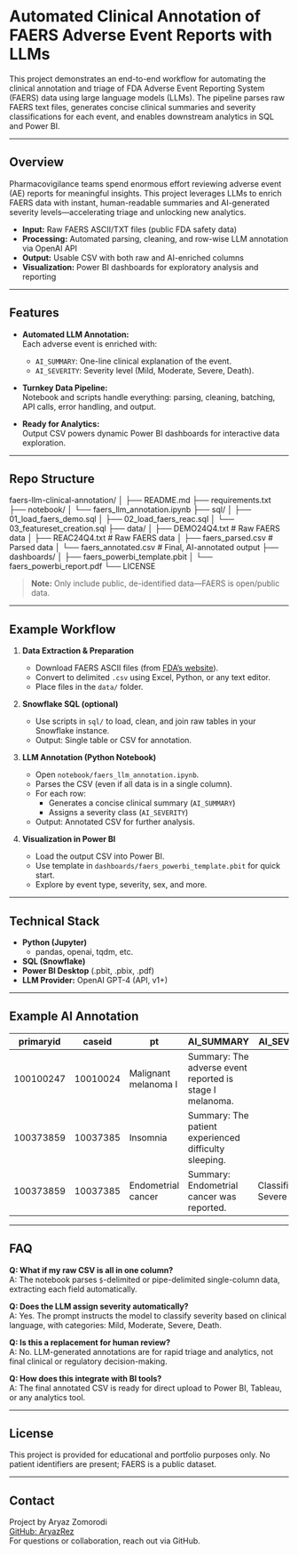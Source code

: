 # Automated Clinical Annotation of FAERS Adverse Event Reports with LLMs

This project demonstrates an end-to-end workflow for automating the clinical annotation and triage of FDA Adverse Event Reporting System (FAERS) data using large language models (LLMs). The pipeline parses raw FAERS text files, generates concise clinical summaries and severity classifications for each event, and enables downstream analytics in SQL and Power BI.

---

## Overview

Pharmacovigilance teams spend enormous effort reviewing adverse event (AE) reports for meaningful insights. This project leverages LLMs to enrich FAERS data with instant, human-readable summaries and AI-generated severity levels—accelerating triage and unlocking new analytics.

- **Input:** Raw FAERS ASCII/TXT files (public FDA safety data)
- **Processing:** Automated parsing, cleaning, and row-wise LLM annotation via OpenAI API
- **Output:** Usable CSV with both raw and AI-enriched columns
- **Visualization:** Power BI dashboards for exploratory analysis and reporting

---

## Features

- **Automated LLM Annotation:**  
  Each adverse event is enriched with:
  - `AI_SUMMARY`: One-line clinical explanation of the event.
  - `AI_SEVERITY`: Severity level (Mild, Moderate, Severe, Death).

- **Turnkey Data Pipeline:**  
  Notebook and scripts handle everything: parsing, cleaning, batching, API calls, error handling, and output.

- **Ready for Analytics:**  
  Output CSV powers dynamic Power BI dashboards for interactive data exploration.

---

## Repo Structure

faers-llm-clinical-annotation/
│
├── README.md
├── requirements.txt
├── notebook/
│ └── faers_llm_annotation.ipynb
├── sql/
│ ├── 01_load_faers_demo.sql
│ ├── 02_load_faers_reac.sql
│ └── 03_featureset_creation.sql
├── data/
│ ├── DEMO24Q4.txt # Raw FAERS data
│ ├── REAC24Q4.txt # Raw FAERS data
│ ├── faers_parsed.csv # Parsed data
│ └── faers_annotated.csv # Final, AI-annotated output
├── dashboards/
│ ├── faers_powerbi_template.pbit
│ └── faers_powerbi_report.pdf
└── LICENSE


> **Note:** Only include public, de-identified data—FAERS is open/public data.

---

## Example Workflow

1. **Data Extraction & Preparation**  
   - Download FAERS ASCII files (from [FDA’s website](https://fis.fda.gov/extensions/FPD-QDE-FAERS/FPD-QDE-FAERS.html)).
   - Convert to delimited `.csv` using Excel, Python, or any text editor.
   - Place files in the `data/` folder.

2. **Snowflake SQL (optional)**  
   - Use scripts in `sql/` to load, clean, and join raw tables in your Snowflake instance.
   - Output: Single table or CSV for annotation.

3. **LLM Annotation (Python Notebook)**  
   - Open `notebook/faers_llm_annotation.ipynb`.
   - Parses the CSV (even if all data is in a single column).
   - For each row:  
     - Generates a concise clinical summary (`AI_SUMMARY`)
     - Assigns a severity class (`AI_SEVERITY`)
   - Output: Annotated CSV for further analysis.

4. **Visualization in Power BI**  
   - Load the output CSV into Power BI.
   - Use template in `dashboards/faers_powerbi_template.pbit` for quick start.
   - Explore by event type, severity, sex, and more.

---

## Technical Stack

- **Python (Jupyter)**
  - pandas, openai, tqdm, etc.
- **SQL (Snowflake)**
- **Power BI Desktop** (.pbit, .pbix, .pdf)
- **LLM Provider:** OpenAI GPT-4 (API, v1+)

---

## Example AI Annotation

| primaryid | caseid | pt                      | AI_SUMMARY                                               | AI_SEVERITY         |
|-----------|--------|------------------------|----------------------------------------------------------|---------------------|
| 100100247 |10010024| Malignant melanoma I    | Summary: The adverse event reported is stage I melanoma. |                     |
| 100373859 |10037385| Insomnia                | Summary: The patient experienced difficulty sleeping.     |                     |
| 100373859 |10037385| Endometrial cancer      | Summary: Endometrial cancer was reported.                 | Classification: Severe |

---

## FAQ

**Q: What if my raw CSV is all in one column?**  
A: The notebook parses `$`-delimited or pipe-delimited single-column data, extracting each field automatically.

**Q: Does the LLM assign severity automatically?**  
A: Yes. The prompt instructs the model to classify severity based on clinical language, with categories: Mild, Moderate, Severe, Death.

**Q: Is this a replacement for human review?**  
A: No. LLM-generated annotations are for rapid triage and analytics, not final clinical or regulatory decision-making.

**Q: How does this integrate with BI tools?**  
A: The final annotated CSV is ready for direct upload to Power BI, Tableau, or any analytics tool.

---

## License

This project is provided for educational and portfolio purposes only. No patient identifiers are present; FAERS is a public dataset.

---

## Contact

Project by Aryaz Zomorodi  
[GitHub: AryazRez](https://github.com/AryazRez)  
For questions or collaboration, reach out via GitHub.

